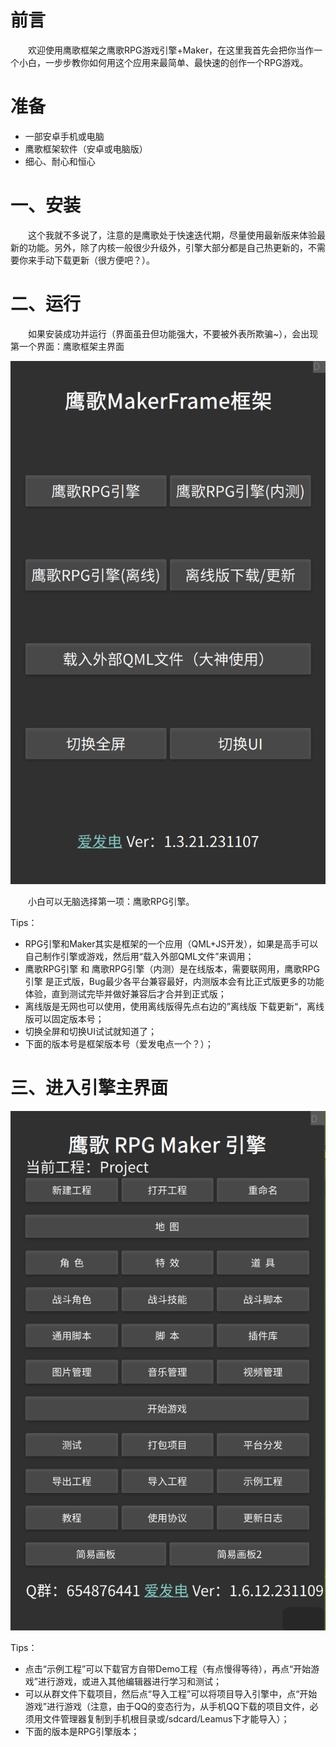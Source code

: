 # 前言

&emsp;&emsp;欢迎使用鹰歌框架之鹰歌RPG游戏引擎+Maker，在这里我首先会把你当作一个小白，一步步教你如何用这个应用来最简单、最快速的创作一个RPG游戏。

# 准备

* 一部安卓手机或电脑
* 鹰歌框架软件（安卓或电脑版）
* 细心、耐心和恒心

# 一、安装

&emsp;&emsp;这个我就不多说了，注意的是鹰歌处于快速迭代期，尽量使用最新版来体验最新的功能。另外，除了内核一般很少升级外，引擎大部分都是自己热更新的，不需要你来手动下载更新（很方便吧？）。

# 二、运行

&emsp;&emsp;如果安装成功并运行（界面虽丑但功能强大，不要被外表所欺骗~），会出现第一个界面：鹰歌框架主界面

![1688900718680](image/0.安装与运行/1688900858750.png)

&emsp;&emsp;小白可以无脑选择第一项：鹰歌RPG引擎。

Tips：

* RPG引擎和Maker其实是框架的一个应用（QML+JS开发），如果是高手可以自己制作引擎或游戏，然后用“载入外部QML文件”来调用；
* 鹰歌RPG引擎 和 鹰歌RPG引擎（内测）是在线版本，需要联网用，鹰歌RPG引擎 是正式版，Bug最少各平台兼容最好，内测版本会有比正式版更多的功能体验，直到测试完毕并做好兼容后才合并到正式版；
* 离线版是无网也可以使用，使用离线版得先点右边的”离线版 下载更新“，离线版可以固定版本号；
* 切换全屏和切换UI试试就知道了；
* 下面的版本号是框架版本号（爱发电点一个？）；

# 三、进入引擎主界面

  ![1688900991409](image/0.安装与运行/1688900991409.png)

Tips：

* 点击“示例工程”可以下载官方自带Demo工程（有点慢得等待），再点“开始游戏”进行游戏，或进入其他编辑器进行学习和测试；
* 可以从群文件下载项目，然后点“导入工程”可以将项目导入引擎中，点“开始游戏”进行游戏（注意，由于QQ的变态行为，从手机QQ下载的项目文件，必须用文件管理器复制到手机根目录或/sdcard/Leamus下才能导入）；
* 下面的版本是RPG引擎版本；
